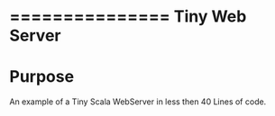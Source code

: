 ===============
Tiny Web Server
===============

Purpose
=======
An example of a Tiny Scala WebServer in less then 40 Lines of code.
